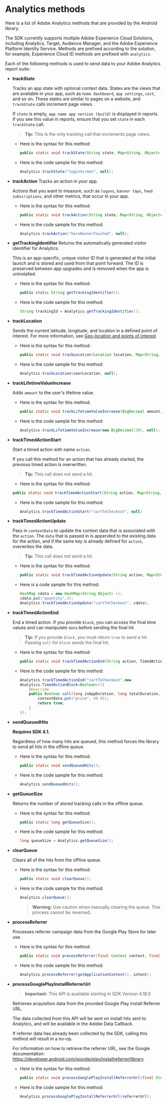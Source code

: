 # Analytics methods

Here is a list of Adobe Analytics methods that are provided by the Android library.

The SDK currently supports multiple Adobe Experience Cloud Solutions, including Analytics, Target, Audience Manager, and the Adobe Experience Platform Identity Service. Methods are prefixed according to the solution, for example, Experience Cloud ID methods are prefixed with `analytics`.

Each of the following methods is used to send data to your Adobe Analytics report suite:

* **trackState**

  Tracks an app state with optional context data. States are the views that are available in your app, such as `home dashboard`, `app settings`, `cart`, and so on. These states are similar to pages on a website, and `trackState` calls increment page views.

  If `state` is empty, `app name app version (build)` is displayed in reports. If you see this value in reports, ensure that you set `state` in each `trackState` call.

  > **Tip:** This is the only tracking call that increments page views.

  * Here is the syntax for this method:

    ```java
    public static void trackState(String state, Map<String, Object> contextData);
    ```

  * Here is the code sample for this method:

    ```java
    Analytics.trackState("loginScreen", null);
    ```

* **trackAction**
  Tracks an action in your app.

  Actions that you want to measure, such as `logons`, `banner taps`, `feed subscriptions`, and other metrics, that occur in your app.

  * Here is the syntax for this method:

    ```java
    public static void trackAction(String state, Map<String, Object> contextData);
    ```

  * Here is the code sample for this method:

    ```java
    Analytics.trackAction("heroBannerTouched", null);
    ```

* **getTrackingIdentifier**
  Returns the automatically generated visitor identifier for Analytics.

  This is an app-specific, unique visitor ID that is generated at the initial launch and is stored and used from that point forward. The ID is preserved between app upgrades and is removed when the app is uninstalled.

  * Here is the syntax for this method:

    ```java
    public static String getTrackingIdentifier();
    ```

  * Here is the code sample for this method:

    ```java
    String trackingId = Analytics.getTrackingIdentifier();
    ```

* **trackLocation**

  Sends the current latitude, longitude, and location in a defined point of interest. For more information, see [Geo-location and points of interest](/docs/android/location/geo-poi.md).

  * Here is the syntax for this method:

    ```java
    public static void trackLocation(Location location, Map<String, Object> contextData);
    ```

  * Here is the code sample for this method:

    ```java
    Analytics.trackLocation(userLocation, null);
    ```

* **trackLifetime​ValueIncrease**

  Adds `amount` to the user's lifetime value.

  * Here is the syntax for this method:

    ```java
    public static void trackLifetimeValueIncrease(BigDecimal amount, Map<String, Object> contextData);
    ```

  * Here is the code sample for this method:

    ```java
    Analytics.trackLifetimeValueIncrease(new BigDecimal(30), null);
    ```

* **trackTimed​ActionStart**

  Start a timed action with name `action`.

  If you call this method for an action that has already started, the previous timed action is overwritten.

  > **Tip:** This call does not send a hit.

  * Here is the syntax for this method:

   ```java
   public static void trackTimedActionStart(String action, Map<String, Object> contextData);
   ```

  * Here is the code sample for this method:

    ```java
    Analytics.trackTimedActionStart("cartToCheckout", null)
    ```

* **trackTimed​ActionUpdate**

  Pass in `contextData` to update the context data that is associated with the `action`. The `data` that is passed in is appended to the existing data for the action, and if the same key is already defined for `action`, overwrites the data.

   > **Tip:** This call does not send a hit.

  * Here is the syntax for this method:

    ```java
    public static void trackTimedActionUpdate(String action, Map<String, Object> contextData);
    ```

  * Here is a code sample for this method:

    ```java
    HashMap cdata = new HashMap<String Object> ();
    cdata.put("quantity",3);
    Analytics.trackTimedActionUpdate("cartToCheckout", cdata);
    ```

* **trackTimed​ActionEnd**

  End a timed action. If you provide `block`, you can access the final time values and can manipulate `data` before sending the final hit.

   > **Tip:** If you provide `block`, you must return `true` to send a hit. Passing `null` for `block` sends the final hit.

  * Here is the syntax for this method:

    ```java
    public static void trackTimedActionEnd(String action, TimedActionBlock<Boolean> logic);
    ```

  * Here is the code sample for this method:

    ```java
    Analytics.trackTimedActionEnd("cartToCheckout",new
    Analytics.TimedActionBlock<Boolean>(){
        @Override
        public Boolean call(long inAppDuration, long totalDuration, Map<String, Object> contextData) {
            contextData.put("price", 49.95);
            return true;
        }
    });
    ```

* **sendQueuedHits**

  **Requires SDK 4.1.**

  Regardless of how many hits are queued, this method forces the library to send all hits in the offline queue.

  * Here is the syntax for this method:

    ```java
    public static void sendQueuedHits();
    ```

  * Here is the code sample for this method:

    ```java
    Analytics.sendQueuedHits();
    ```

* **getQueueSize**

  Returns the number of stored tracking calls in the offline queue.

  * Here is the syntax for this method:

    ```java
    public static long getQueueSize();
    ```

  * Here is the code sample for this method:

    ```java
    long queueSize = Analytics.getQueueSize();
    ```

* **clearQueue**

  Clears all of the hits from the offline queue.

  * Here is the syntax for this method:

    ```java
    public static void clearQueue();
    ```

  * Here is the code sample for this method:

    ```java
    Analytics.clearQueue();
    ```

    > **Warning:**  Use caution when manually clearing the queue. This process cannot be reversed.

* **processReferrer**

  Processes referrer campaign data from the Google Play Store for later use.

  * Here is the syntax for this method:

    ```java
    public static void processReferrer(final Context context, final Intent intent);
    ```

  * Here is the code sample for this method:

    ```java
    Analytics.processReferrer(getApplicationContext(), intent);
    ```

* **processGooglePlayInstallReferrerUrl**

    > **Important:**  This API is available starting in SDK Version 4.18.0

    Retrieves acquisition data from the provided Google Play Install Referrer URL.

    The data collected from this API will be sent on install hits sent to Analytics, and will be available in the Adobe Data Callback.

    If referrer data has already been collected by the SDK, calling this method will result in a no-op.

    For information on how to retrieve the referrer URL, see the Google documentation: https://developer.android.com/google/play/installreferrer/library.

  * Here is the syntax for this method:

    ```java
    public static void processGooglePlayInstallReferrerUrl(final String referrerUrl);
    ```

  * Here is the code sample for this method:

    ```java
    Analytics.processGooglePlayInstallReferrerUrl(referrerUrl);
    ```
